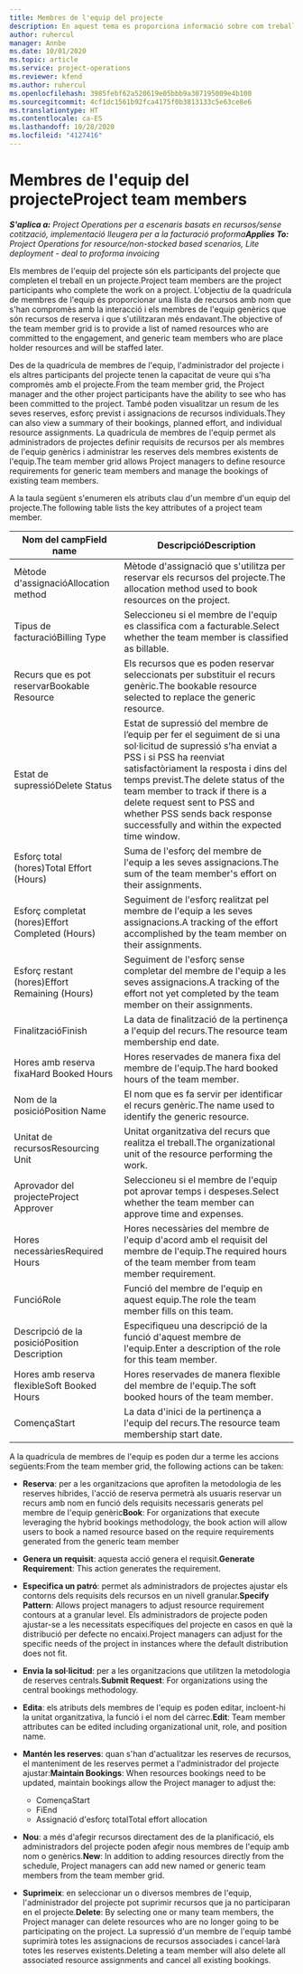 ```yaml
---
title: Membres de l'equip del projecte
description: En aquest tema es proporciona informació sobre com treballar amb la informació dels membres d'un equip del projecte, els atributs i la planificació.
author: ruhercul
manager: Annbe
ms.date: 10/01/2020
ms.topic: article
ms.service: project-operations
ms.reviewer: kfend
ms.author: ruhercul
ms.openlocfilehash: 3985febf62a520619e05bbb9a307195009e4b100
ms.sourcegitcommit: 4cf1dc1561b92fca4175f0b3813133c5e63ce8e6
ms.translationtype: HT
ms.contentlocale: ca-ES
ms.lasthandoff: 10/28/2020
ms.locfileid: "4127416"
---
```

# <a name="project-team-members"></a><span data-ttu-id="cec3e-103">Membres de l'equip del projecte</span><span class="sxs-lookup"><span data-stu-id="cec3e-103">Project team members</span></span>

<span data-ttu-id="cec3e-104">_**S'aplica a:** Project Operations per a escenaris basats en recursos/sense cotització, implementació lleugera per a la facturació proforma_</span><span class="sxs-lookup"><span data-stu-id="cec3e-104">_**Applies To:** Project Operations for resource/non-stocked based scenarios, Lite deployment - deal to proforma invoicing_</span></span>

<span data-ttu-id="cec3e-105">Els membres de l'equip del projecte són els participants del projecte que completen el treball en un projecte.</span><span class="sxs-lookup"><span data-stu-id="cec3e-105">Project team members are the project participants who complete the work on a project.</span></span> <span data-ttu-id="cec3e-106">L'objectiu de la quadrícula de membres de l'equip és proporcionar una llista de recursos amb nom que s'han compromès amb la interacció i els membres de l'equip genèrics que són recursos de reserva i que s'utilitzaran més endavant.</span><span class="sxs-lookup"><span data-stu-id="cec3e-106">The objective of the team member grid is to provide a list of named resources who are committed to the engagement, and generic team members who are place holder resources and will be staffed later.</span></span>

<span data-ttu-id="cec3e-107">Des de la quadrícula de membres de l'equip, l'administrador del projecte i els altres participants del projecte tenen la capacitat de veure qui s'ha compromès amb el projecte.</span><span class="sxs-lookup"><span data-stu-id="cec3e-107">From the team member grid, the Project manager and the other project participants have the ability to see who has been committed to the project.</span></span> <span data-ttu-id="cec3e-108">També poden visualitzar un resum de les seves reserves, esforç previst i assignacions de recursos individuals.</span><span class="sxs-lookup"><span data-stu-id="cec3e-108">They can also view a summary of their bookings, planned effort, and individual resource assignments.</span></span> <span data-ttu-id="cec3e-109">La quadrícula de membres de l'equip permet als administradors de projectes definir requisits de recursos per als membres de l'equip genèrics i administrar les reserves dels membres existents de l'equip.</span><span class="sxs-lookup"><span data-stu-id="cec3e-109">The team member grid allows Project managers to define resource requirements for generic team members and manage the bookings of existing team members.</span></span>

<span data-ttu-id="cec3e-110">A la taula següent s'enumeren els atributs clau d'un membre d'un equip del projecte.</span><span class="sxs-lookup"><span data-stu-id="cec3e-110">The following table lists the key attributes of a project team member.</span></span>

| <span data-ttu-id="cec3e-111">Nom del camp</span><span class="sxs-lookup"><span data-stu-id="cec3e-111">Field name</span></span>          | <span data-ttu-id="cec3e-112">Descripció</span><span class="sxs-lookup"><span data-stu-id="cec3e-112">Description</span></span>                                                                                                                                                                  |
|--------------------------|-----------------------------------------------------------------------------------------------------------------------------------------------------------------------------------|
| <span data-ttu-id="cec3e-113">Mètode d'assignació</span><span class="sxs-lookup"><span data-stu-id="cec3e-113">Allocation method</span></span>        | <span data-ttu-id="cec3e-114">Mètode d'assignació que s'utilitza per reservar els recursos del projecte.</span><span class="sxs-lookup"><span data-stu-id="cec3e-114">The allocation method used to book resources on the project.</span></span>                                                                         |
| <span data-ttu-id="cec3e-115">Tipus de facturació</span><span class="sxs-lookup"><span data-stu-id="cec3e-115">Billing Type</span></span>             | <span data-ttu-id="cec3e-116">Seleccioneu si el membre de l'equip es classifica com a facturable.</span><span class="sxs-lookup"><span data-stu-id="cec3e-116">Select whether the team member is classified as billable.</span></span>                                                                                                                                       |
| <span data-ttu-id="cec3e-117">Recurs que es pot reservar</span><span class="sxs-lookup"><span data-stu-id="cec3e-117">Bookable Resource</span></span>        | <span data-ttu-id="cec3e-118">Els recursos que es poden reservar seleccionats per substituir el recurs genèric.</span><span class="sxs-lookup"><span data-stu-id="cec3e-118">The bookable resource selected to replace the generic resource.</span></span>                                                                                                                   |
| <span data-ttu-id="cec3e-119">Estat de supressió</span><span class="sxs-lookup"><span data-stu-id="cec3e-119">Delete Status</span></span>            | <span data-ttu-id="cec3e-120">Estat de supressió del membre de l’equip per fer el seguiment de si una sol·licitud de supressió s’ha enviat a PSS i si PSS ha reenviat satisfactòriament la resposta i dins del temps previst.</span><span class="sxs-lookup"><span data-stu-id="cec3e-120">The delete status of the team member to track if there is a delete request sent to PSS and whether PSS sends back response successfully and within the expected time window.</span></span> |
| <span data-ttu-id="cec3e-121">Esforç total (hores)</span><span class="sxs-lookup"><span data-stu-id="cec3e-121">Total Effort (Hours)</span></span>     | <span data-ttu-id="cec3e-122">Suma de l'esforç del membre de l'equip a les seves assignacions.</span><span class="sxs-lookup"><span data-stu-id="cec3e-122">The sum of the team member's effort on their assignments.</span></span>                                                                                                                         |
| <span data-ttu-id="cec3e-123">Esforç completat (hores)</span><span class="sxs-lookup"><span data-stu-id="cec3e-123">Effort Completed (Hours)</span></span> | <span data-ttu-id="cec3e-124">Seguiment de l'esforç realitzat pel membre de l'equip a les seves assignacions.</span><span class="sxs-lookup"><span data-stu-id="cec3e-124">A tracking of the effort accomplished by the team member on their assignments.</span></span>                                                                                           |
| <span data-ttu-id="cec3e-125">Esforç restant (hores)</span><span class="sxs-lookup"><span data-stu-id="cec3e-125">Effort Remaining (Hours)</span></span> | <span data-ttu-id="cec3e-126">Seguiment de l'esforç sense completar del membre de l'equip a les seves assignacions.</span><span class="sxs-lookup"><span data-stu-id="cec3e-126">A tracking of the effort not yet completed by the team member on their assignments.</span></span>                                                                                    |
| <span data-ttu-id="cec3e-127">Finalització</span><span class="sxs-lookup"><span data-stu-id="cec3e-127">Finish</span></span>                   | <span data-ttu-id="cec3e-128">La data de finalització de la pertinença a l'equip del recurs.</span><span class="sxs-lookup"><span data-stu-id="cec3e-128">The resource team membership end date.</span></span>                                                                                                                                            |
| <span data-ttu-id="cec3e-129">Hores amb reserva fixa</span><span class="sxs-lookup"><span data-stu-id="cec3e-129">Hard Booked Hours</span></span>        | <span data-ttu-id="cec3e-130">Hores reservades de manera fixa del membre de l'equip.</span><span class="sxs-lookup"><span data-stu-id="cec3e-130">The hard booked hours of the team member.</span></span>                                                                                                                                                                |
| <span data-ttu-id="cec3e-131">Nom de la posició</span><span class="sxs-lookup"><span data-stu-id="cec3e-131">Position Name</span></span>            | <span data-ttu-id="cec3e-132">El nom que es fa servir per identificar el recurs genèric.</span><span class="sxs-lookup"><span data-stu-id="cec3e-132">The name used to identify the generic resource.</span></span>                                                                                                                                   |
| <span data-ttu-id="cec3e-133">Unitat de recursos</span><span class="sxs-lookup"><span data-stu-id="cec3e-133">Resourcing Unit</span></span>          | <span data-ttu-id="cec3e-134">Unitat organitzativa del recurs que realitza el treball.</span><span class="sxs-lookup"><span data-stu-id="cec3e-134">The organizational unit of the resource performing the work.</span></span>                                                                                                                      |
| <span data-ttu-id="cec3e-135">Aprovador del projecte</span><span class="sxs-lookup"><span data-stu-id="cec3e-135">Project Approver</span></span>         | <span data-ttu-id="cec3e-136">Seleccioneu si el membre de l'equip pot aprovar temps i despeses.</span><span class="sxs-lookup"><span data-stu-id="cec3e-136">Select whether the team member can approve time and expenses.</span></span>                                                                                                                     |
| <span data-ttu-id="cec3e-137">Hores necessàries</span><span class="sxs-lookup"><span data-stu-id="cec3e-137">Required Hours</span></span>           | <span data-ttu-id="cec3e-138">Hores necessàries del membre de l'equip d'acord amb el requisit del membre de l'equip.</span><span class="sxs-lookup"><span data-stu-id="cec3e-138">The required hours of the team member from team member requirement.</span></span>                                                                                                                       |
| <span data-ttu-id="cec3e-139">Funció</span><span class="sxs-lookup"><span data-stu-id="cec3e-139">Role</span></span>                     | <span data-ttu-id="cec3e-140">Funció del membre de l'equip en aquest equip.</span><span class="sxs-lookup"><span data-stu-id="cec3e-140">The role the team member fills on this team.</span></span>                                                                                                                                |
| <span data-ttu-id="cec3e-141">Descripció de la posició</span><span class="sxs-lookup"><span data-stu-id="cec3e-141">Position Description</span></span>     | <span data-ttu-id="cec3e-142">Especifiqueu una descripció de la funció d'aquest membre de l'equip.</span><span class="sxs-lookup"><span data-stu-id="cec3e-142">Enter a description of the role for this team member.</span></span>                                                                                                                             |
| <span data-ttu-id="cec3e-143">Hores amb reserva flexible</span><span class="sxs-lookup"><span data-stu-id="cec3e-143">Soft Booked Hours</span></span>        | <span data-ttu-id="cec3e-144">Hores reservades de manera flexible del membre de l'equip.</span><span class="sxs-lookup"><span data-stu-id="cec3e-144">The soft booked hours of the team member.</span></span>                                                                                                                                                                 |
| <span data-ttu-id="cec3e-145">Comença</span><span class="sxs-lookup"><span data-stu-id="cec3e-145">Start</span></span>                    | <span data-ttu-id="cec3e-146">La data d'inici de la pertinença a l'equip del recurs.</span><span class="sxs-lookup"><span data-stu-id="cec3e-146">The resource team membership start date.</span></span>                                                                                                                                          |

<span data-ttu-id="cec3e-147">A la quadrícula de membres de l'equip es poden dur a terme les accions següents:</span><span class="sxs-lookup"><span data-stu-id="cec3e-147">From the team member grid, the following actions can be taken:</span></span>

- <span data-ttu-id="cec3e-148">**Reserva**: per a les organitzacions que aprofiten la metodologia de les reserves híbrides, l'acció de reserva permetrà als usuaris reservar un recurs amb nom en funció dels requisits necessaris generats pel membre de l'equip genèric</span><span class="sxs-lookup"><span data-stu-id="cec3e-148">**Book**: For organizations that execute leveraging the hybrid bookings methodology, the book action will allow users to book a named resource based on the require requirements generated from the generic team member</span></span>
- <span data-ttu-id="cec3e-149">**Genera un requisit**: aquesta acció genera el requisit.</span><span class="sxs-lookup"><span data-stu-id="cec3e-149">**Generate Requirement**: This action generates the requirement.</span></span>
- <span data-ttu-id="cec3e-150">**Especifica un patró**: permet als administradors de projectes ajustar els contorns dels requisits dels recursos en un nivell granular.</span><span class="sxs-lookup"><span data-stu-id="cec3e-150">**Specify Pattern**: Allows project managers to adjust resource requirement contours at a granular level.</span></span> <span data-ttu-id="cec3e-151">Els administradors de projecte poden ajustar-se a les necessitats específiques del projecte en casos en què la distribució per defecte no encaixi.</span><span class="sxs-lookup"><span data-stu-id="cec3e-151">Project managers can adjust for the specific needs of the project in instances where the default distribution does not fit.</span></span>
- <span data-ttu-id="cec3e-152">**Envia la sol·licitud**: per a les organitzacions que utilitzen la metodologia de reserves centrals.</span><span class="sxs-lookup"><span data-stu-id="cec3e-152">**Submit Request**: For organizations using the central bookings methodology.</span></span>
- <span data-ttu-id="cec3e-153">**Edita**: els atributs dels membres de l'equip es poden editar, incloent-hi la unitat organitzativa, la funció i el nom del càrrec.</span><span class="sxs-lookup"><span data-stu-id="cec3e-153">**Edit**: Team member attributes can be edited including organizational unit, role, and position name.</span></span>
- <span data-ttu-id="cec3e-154">**Mantén les reserves**: quan s'han d'actualitzar les reserves de recursos, el manteniment de les reserves permet a l'administrador del projecte ajustar:</span><span class="sxs-lookup"><span data-stu-id="cec3e-154">**Maintain Bookings**: When resources bookings need to be updated, maintain bookings allow the Project manager to adjust the:</span></span>

    - <span data-ttu-id="cec3e-155">Comença</span><span class="sxs-lookup"><span data-stu-id="cec3e-155">Start</span></span>
    - <span data-ttu-id="cec3e-156">Fi</span><span class="sxs-lookup"><span data-stu-id="cec3e-156">End</span></span>
    - <span data-ttu-id="cec3e-157">Assignació d'esforç total</span><span class="sxs-lookup"><span data-stu-id="cec3e-157">Total effort allocation</span></span>

- <span data-ttu-id="cec3e-158">**Nou**: a més d'afegir recursos directament des de la planificació, els administradors del projecte poden afegir nous membres de l'equip amb nom o genèrics.</span><span class="sxs-lookup"><span data-stu-id="cec3e-158">**New**: In addition to adding resources directly from the schedule, Project managers can add new named or generic team members from the team member grid.</span></span>
- <span data-ttu-id="cec3e-159">**Suprimeix**: en seleccionar un o diversos membres de l'equip, l'administrador del projecte pot suprimir recursos que ja no participaran en el projecte.</span><span class="sxs-lookup"><span data-stu-id="cec3e-159">**Delete**: By selecting one or many team members, the Project manager can delete resources who are no longer going to be participating on the project.</span></span> <span data-ttu-id="cec3e-160">La supressió d'un membre de l'equip també suprimirà totes les assignacions de recursos associades i cancel·larà totes les reserves existents.</span><span class="sxs-lookup"><span data-stu-id="cec3e-160">Deleting a team member will also delete all associated resource assignments and  cancel all existing bookings.</span></span>
